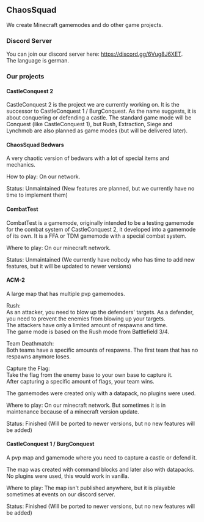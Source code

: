 ## ChaosSquad
We create Minecraft gamemodes and do other game projects.

### Discord Server
You can join our discord server here: https://discord.gg/6Vug8J6XET.  
The language is german.

### Our projects
#### CastleConquest 2
CastleConquest 2 is the project we are currently working on. It is the successor to CastleConquest 1 / BurgConquest.
As the name suggests, it is about conquering or defending a castle.
The standard game mode will be Conquest (like CastleConquest 1), but Rush, Extraction, Siege and Lynchmob are also planned as game modes (but will be delivered later).
#### ChaosSquad Bedwars
A very chaotic version of bedwars with a lot of special items and mechanics.
  
How to play: On our network.
  
Status: Unmaintained (New features are planned, but we currently have no time to implement them)
#### CombatTest
CombatTest is a gamemode, originally intended to be a testing gamemode for the combat system of CastleConquest 2, it developed into a gamemode of its own.
It is a FFA or TDM gamemode with a special combat system.
  
Where to play: On our minecraft network.
  
Status: Unmaintained (We currently have nobody who has time to add new features, but it will be updated to newer versions)
#### ACM-2
A large map that has multiple pvp gamemodes.
  
Rush:  
As an attacker, you need to blow up the defenders' targets. As a defender, you need to prevent the enemies from blowing up your targets.  
The attackers have only a limited amount of respawns and time.  
The game mode is based on the Rush mode from Battlefield 3/4.
  
Team Deathmatch:  
Both teams have a specific amounts of respawns. The first team that has no respawns anymore loses.
  
Capture the Flag:  
Take the flag from the enemy base to your own base to capture it.  
After capturing a specific amount of flags, your team wins.
  
The gamemodes were created only with a datapack, no plugins were used.
  
Where to play: On our minecraft network. But sometimes it is in maintenance because of a minecraft version update.
  
Status: Finished (Will be ported to newer versions, but no new features will be added)
#### CastleConquest 1 / BurgConquest
A pvp map and gamemode where you need to capture a castle or defend it.
  
The map was created with command blocks and later also with datapacks.  
No plugins were used, this would work in vanilla.
  
Where to play: The map isn't published anywhere, but it is playable sometimes at events on our discord server.
  
Status: Finished (Will be ported to newer versions, but no new features will be added)
